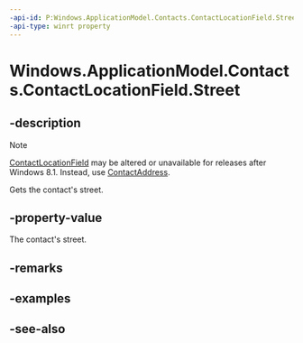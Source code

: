 ----api-id: P:Windows.ApplicationModel.Contacts.ContactLocationField.Street
-api-type: winrt property
---<!-- Property syntaxpublic string Street { get; }--># Windows.ApplicationModel.Contacts.ContactLocationField.Street## -description> [!NOTE]> [ContactLocationField](contactlocationfield.md) may be altered or unavailable for releases after Windows 8.1. Instead, use [ContactAddress](contactaddress.md).Gets the contact's street.## -property-valueThe contact's street.## -remarks## -examples## -see-also